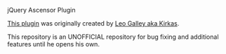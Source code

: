 jQuery Ascensor Plugin

[This plugin](http://kirkas.ch/ascensor) was originally created by [Leo Galley aka Kirkas](http://kirkas.ch).

This repository is an UNOFFICIAL repository for bug fixing and additional features until he opens his own.
